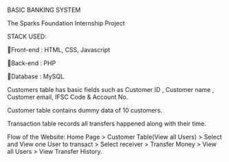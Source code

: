 BASIC BANKING SYSTEM

The Sparks Foundation Internship Project

STACK USED:

🚩Front-end : HTML, CSS, Javascript

🚩Back-end : PHP

🚩Database : MySQL

Customers table has basic fields such as Customer ID , Customer name , Customer email, IFSC Code & Account No.

Customer table contains dummy data of 10 customers.

Transaction table records all transfers happened along with their time.

Flow of the Website: Home Page > Customer Table(View all Users) > Select and View one User to transact > Select receiver > Transfer Money > View all Users > View Transfer History.
